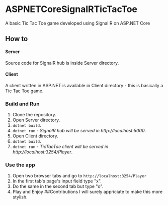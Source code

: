 # ASPNETCoreSignalRTicTacToe
A basic Tic Tac Toe game developed using Signal R on ASP.NET Core

## How to 
#### Server
Source code for SignalR hub is inside Server directory. 
#### Client
A client written in ASP.NET is available in Client directory - this is basically a Tic Tac Toe game.
### Build and Run
1. Clone the repository.
2. Open Server directory.
3. `dotnet build`.
4. `dotnet run` - _SignalR hub will be served in http://localhost:5000_.
5. Open Client directory.
6. `dotnet build`.
7. `dotnet run` - _TicTacToe client will be served in http://localhost:3254/Player_.
### Use the app
1. Open two browser tabs and go to `http://localhost:3254/Player`
2. In the first tab's page's input field type "x".
3. Do the same in the second tab but type "o".
4. Play and Enjoy
##Contributions
I will surely appriciate to make this more stylish. 
